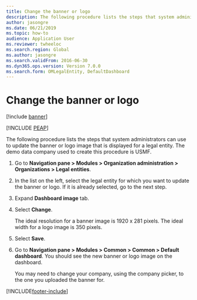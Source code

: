 ```yaml
---
title: Change the banner or logo
description: The following procedure lists the steps that system administrators can use to update the banner or logo image that is displayed for a legal entity.
author: jasongre
ms.date: 06/21/2019
ms.topic: how-to
audience: Application User
ms.reviewer: twheeloc
ms.search.region: Global
ms.author: jasongre
ms.search.validFrom: 2016-06-30
ms.dyn365.ops.version: Version 7.0.0
ms.search.form: OMLegalEntity, DefaultDashboard
---
```

# Change the banner or logo

[!include [banner](../../includes/banner.md)]


[!INCLUDE [PEAP](../../../../includes/peap-3.md)]

The following procedure lists the steps that system administrators can use to update the banner or logo image that is displayed for a legal entity. The demo data company used to create this procedure is USMF.

1. Go to **Navigation pane > Modules > Organization administration > Organizations > Legal entities**.
2. In the list on the left, select the legal entity for which you want to update the banner or logo. If it is already selected, go to the next step.
3. Expand **Dashboard image** tab.
4. Select **Change**.
    
    The ideal resolution for a banner image is 1920 x 281 pixels. The ideal width for a logo image is 350 pixels.
    
5. Select **Save**.
6. Go to **Navigation pane > Modules > Common > Common > Default dashboard**. You should see the new banner or logo image on the dashboard.  
    
    You may need to change your company, using the company picker, to the one you uploaded the banner for.  


[!INCLUDE[footer-include](../../../../includes/footer-banner.md)]

